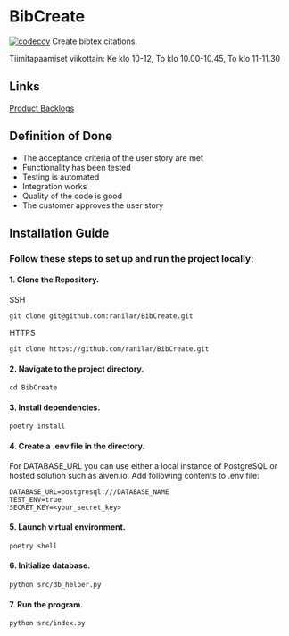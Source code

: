 # BibCreate
[![codecov](https://codecov.io/gh/ranilar/BibCreate/graph/badge.svg?token=4OKVYBREZ7)](https://codecov.io/gh/ranilar/BibCreate)
Create bibtex citations.

Tiimitapaamiset viikottain: 
Ke klo 10-12,
To klo 10.00-10.45,
To klo 11-11.30

## Links
[Product Backlogs](https://docs.google.com/spreadsheets/d/1VMvwVkrx3sCwMhOg9KaBRGVdFl2taQKhlVoZCgXNELQ/edit?gid=1#gid=1)

## Definition of Done
- The acceptance criteria of the user story are met
- Functionality has been tested
- Testing is automated
- Integration works
- Quality of the code is good
- The customer approves the user story


## Installation Guide

### Follow these steps to set up and run the project locally:

#### 1. Clone the Repository.

SSH
```
git clone git@github.com:ranilar/BibCreate.git
```
HTTPS
```
git clone https://github.com/ranilar/BibCreate.git
```

#### 2. Navigate to the project directory.
```
cd BibCreate
```

#### 3. Install dependencies.
```
poetry install
```

#### 4. Create a .env file in the directory.


For DATABASE_URL you can use either a local instance of PostgreSQL or hosted solution such as aiven.io. Add following contents to .env file:
```
DATABASE_URL=postgresql:///DATABASE_NAME
TEST_ENV=true
SECRET_KEY=<your_secret_key>
```

#### 5. Launch virtual environment.
```
poetry shell
```

#### 6. Initialize database.
```
python src/db_helper.py
```

#### 7. Run the program.
```
python src/index.py
```

